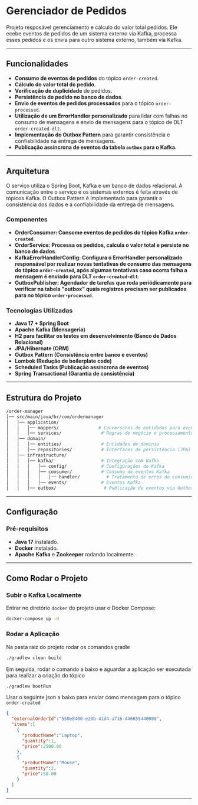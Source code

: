 # Gerenciador de Pedidos
Projeto resposável gerenciamento e cálculo do valor total pedidos. 
Ele ecebe eventos de pedidos de um sistema externo via Kafka, processa esses pedidos e os envia para outro sistema externo, também via Kafka.

---

##  Funcionalidades

-  **Consumo de eventos de pedidos** do tópico `order-created`.
-  **Cálculo do valor total do pedido**.
-  **Verificação de duplicidade** de pedidos.
-  **Persistência do pedido no banco de dados**.
-  **Envio de eventos de pedidos processados** para o tópico `order-processed`.
-  **Utilização de um ErrorHandler personalizado** para lidar com falhas no consumo de mensagens e envio de mensagens para o tópico de DLT `order-created-dlt`.
-  **Implementação do Outbox Pattern** para garantir consistência e confiabilidade na entrega de mensagens.
-  **Publicação assíncrona de eventos da tabela `outbox` para o Kafka**.

---

## Arquitetura
O serviço utiliza o Spring Boot, Kafka e um banco de dados relacional. A comunicação entre o serviço e os sistemas externos é feita através de tópicos Kafka. O Outbox Pattern é implementado para garantir a consistência dos dados e a confiabilidade da entrega de mensagens.

### Componentes
-  **OrderConsumer: Consome eventos de pedidos do tópico Kafka `order-created`**.
-  **OrderService: Processa os pedidos, calcula o valor total e persiste no banco de dados**.
-  **KafkaErrorHandlerConfig: Configura o ErrorHandler personalizado responsável por realizar novas tentativas de consumo das mensagens do tópico `order-created`, após algumas tentativas caso ocorra falha a mensagem é enviado para DLT `order-created-dlt`**.
-  **OutboxPublisher: Agendador de tarefas que roda periódicamente para verificar na tabela "outbox" quais registros precisam ser publicados para no tópico `order-processed`**.



### Tecnologias Utilizadas

- **Java 17 + Spring Boot**
-  **Apache Kafka (Mensageria)**
-  **H2 para facilitar os testes em desenvolvimento (Banco de Dados Relacional)**
-  **JPA/Hibernate (ORM)**
-  **Outbox Pattern (Consistência entre banco e eventos)**
-  **Lombok (Redução de boilerplate code)**
-  **Scheduled Tasks (Publicação assíncrona de eventos)**
-  **Spring Transactional (Garantia de consistência)**

---

## Estrutura do Projeto

```bash
/order-manager
│── src/main/java/br/com/ordermanager
│   │── application/
│   │   │── mappers/               # Conversores de entidades para eventos e vice-versa
│   │   │── services/               # Regras de negócio e processamento de pedidos 
│   │── domain/
│   │   │── entities/               # Entidades de domínio
│   │   │── repositories/           # Interfaces de persistência (JPA)
│   │── infrastructure/
│   │   │── kafka/                  # Integração com Kafka
│   │   │   │── config/             # Configurações do Kafka
│   │   │   │── consumer/           # Consumo de eventos Kafka
│   │   │   │   │── handler/          # Tratamento de erros do consumidor
│   │   │   │── events/             # Eventos Kafka
│   │   │── outbox/                  # Publicação de eventos via Outbox Pattern
```

---

## Configuração

### Pré-requisitos

-  **Java 17** instalado.
-  **Docker** instalado.
-  **Apache Kafka** e **Zookeeper**  rodando localmente.

---

## Como Rodar o Projeto

### Subir o Kafka Localmente

Entrar no diretório ``docker`` do projeto usar o Docker Compose:

```bash
docker-compose up -d
```

### Rodar a Aplicação
Na pasta raiz do projeto rodar os comandos gradle
```bash
./gradlew clean build 
```

Em seguida, rodar o comando a baixo e aguardar a aplicação ser executada para realizar a criação do tópico

```bash
./gradlew bootRun
```

Usar o seguinte json a baixo para enviar como mensagem para o tópico `order-created`
```json
{
  "externalOrderId":"550e8400-e29b-41d4-a716-446655440000",
  "items":[
    {
      "productName":"Laptop",
      "quantity":1,
      "price":2500.00
    },
    {
      "productName":"Mouse",
      "quantity":2,
      "price":50.00
    }
  ]
}
```

---

